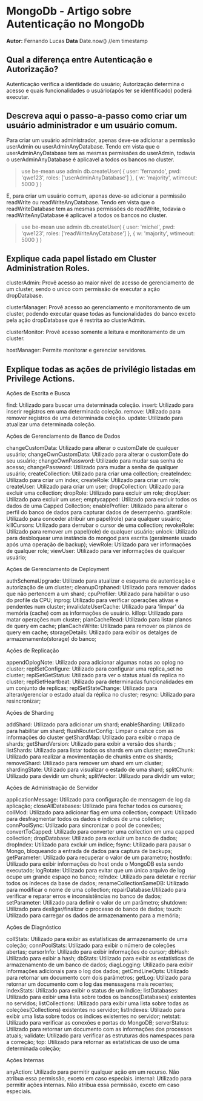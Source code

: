 # MongoDb - Artigo sobre Autenticação no MongoDb
**Autor:** Fernando Lucas
**Data** Date.now() //em timestamp


## Qual a diferença entre Autenticação e Autorização?
Autenticação verifica a identidade do usuário; Autorização determina o acesso e quais funcionalidades o usuário(após ter se identificado) poderá executar.


## Descreva aqui o passo-a-passo como criar um usuário administrador e um usuário comum.
Para criar um usuário administrador, apenas deve-se adicionar a permissão userAdmin ou userAdminAnyDatabase. Tendo em vista que o userAdminAnyDatabase tem as mesmas permissões do userAdmin, todavia o userAdminAnyDatabase é aplicavel a todos os bancos no cluster.

> use be-mean
> use admin
> db.createUser(
    {
        user: 'fernando',
        pwd: 'qwe123',
        roles: ['userAdminAnyDatabase']
    },
    { w: 'majority', wtimeout: 5000 }
)

E, para criar um usuário comum, apenas deve-se adicionar a permissão readWrite ou readWriteAnyDatabase. Tendo em vista que o readWriteDatabase tem as mesmas permissões do readWrite, todavia o readWriteAnyDatabase é aplicavel a todos os bancos no cluster.
> use be-mean
> use admin
> db.createUser(
    {
        user: 'michel',
        pwd: 'qwe123',
        roles: ['readWriteAnyDatabase']
    },
    { w: 'majority', wtimeout: 5000 }
)


## Explique cada papel listado em Cluster Administration Roles.
clusterAdmin: Provê acesso ao maior nível de acesso de gerenciamento de um cluster, sendo o unico com permissão de executar a ação dropDatabase.

clusterManager: Provê acesso ao gerenciamento e monitoramento de um cluster, podendo executar quase todas as funcionalidades do banco exceto pela ação dropDatabase que é restrita ao clusterAdmin.

clusterMonitor: Provê acesso somente a leitura e monitoramento de um cluster.

hostManager: Permite monitorar e gerenciar servidores.


## Explique todas as ações de privilégio listadas em Privilege Actions.

Ações de Escrita e Busca

find: Utilizado para buscar uma determinada coleção.
insert: Utilizado para inserir registros em uma determinada coleção.
remove: Utilizado para remover registros de uma determinada coleção.
update: Utilizado para atualizar uma determinada coleção.



Ações de Gerenciamento de Banco de Dados

changeCustomData: Utilizado para alterar o customDate de qualquer usuário;
changeOwnCustomData: Utilizado para alterar o customDate do seu usuário;
changeOwnPassword: Utilizado para mudar sua senha de acesso;
changePassword: Utilizado para mudar a senha de qualquer usuário;
createCollection: Utilizado para criar uma collection;
createIndex: Utilizado para criar um index;
createRole: Utilizado para criar um role;
createUser: Utilizado para criar um user;
dropCollection: Utilizado para excluir uma collection;
dropRole: Utilizado para excluir um role;
dropUser: Utilizado para excluir um user;
emptycapped: Utilizado para excluir todos os dados de uma Capped Collection;
enableProfiler: Utilizado para alterar o perfil do banco de dados para capturar dados de desempenho.
grantRole: Utilizado para conceder atribuir um papel(role) para qualquer usuário;
killCursors: Utilizado para derrubar o cursor de uma collection;
revokeRole: Utilizado para remover um papel(role) de qualquer usuário;
unlock: Utilizado para desbloquear uma instância do mongod para escrita (geralmente usado após uma operação de backup);
viewRole: Utilizado para ver informações de qualquer role;
viewUser: Utilizado para ver informações de qualquer usuário;



Ações de Gerenciamento de Deployment

authSchemaUpgrade: Utilizado para atualizar o esquema de autenticação e autorização de um cluster;
cleanupOrphaned: Utilizado para remover dados que não pertencem a um shard;
cpuProfiler: Utilizado para habilitar o uso do profile da CPU;
inprog: Utilizado para verificar operações ativas e pendentes num cluster;
invalidateUserCache: Utilizado para 'limpar' da memória (cache) com as informações de usuário.
killop: Utilizado para matar operações num cluster;
planCacheRead: Utilizado para listar planos de query em cache;
planCacheWrite: Utilizado para remover os planos de query em cache;
storageDetails: Utilizado para exibir os detalges de armazenamento(storage) do banco;



Ações de Replicação

appendOplogNote: Utilizado para adicionar algumas notas ao oplog no cluster;
replSetConfigure: Utilizado para configurar uma replica_set no cluster;
replSetGetStatus: Utilizado para ver o status atual da replica no cluster;
replSetHeartbeat: Utilizado para determinadas funcionalidades em um conjunto de replicas;
replSetStateChange: Utilizado para alterar/gerenciar o estado atual da réplica no cluster;
resync: Utilizado para resincronizar;



Ações de Sharding

addShard: Utilizado para adicionar um shard;
enableSharding: Utilizado para habilitar um shard;
flushRouterConfig: Limpar o cahce com as informações do cluster
getShardMap: Utilizado para exibir o mapa de shards;
getShardVersion: Utilizado para exibir a versão dos shards ;
listShards: Utilizado para listar todos os shards em um cluster;
moveChunk: Utilizado para realizar a movimentação de chunks entre os shards;
removeShard: Utilizado para remover um shard em um cluster;
shardingState: Utilizado para visualizar o estado de uma shard;
splitChunk: Utilizado para devidir um chunk;
splitVector: Utilizado para dividir um vetor;



Ações de Administração de Servidor

applicationMessage: Utilizado para configuração de mensagem de log da aplicação;
closeAllDatabases: Utilizado para fechar todos os cursores;
collMod: Utilizado para adicionar flag em uma collection;
compact: Utilizado para desfragmentar todos os dados e índices de uma colletion;
connPoolSync: Utilizado para sincronizar o pool de conexões;
convertToCapped: Utilizado para converter uma collection em uma capped collection;
dropDatabase: Utilizado para excluir um banco de dados;
dropIndex: Utilizado para excluir um índice;
fsync: Utilizado para pausar o Mongo, bloqueando a entrada de dados para captura de backups;
getParameter: Utilizado para recuperar o valor de um parametro;
hostInfo: Utilizado para exibir informações do host onde o MongoDB esta sendo executado;
logRotate: Utilizado para evitar que um único arquivo de log ocupe um grande espaço no banco;
reIndex: Utilizado para deletar e recriar todos os índeces da base de dados;
renameCollectionSameDB: Utilizado para modificar o nome de uma collection;
repairDatabase:Utilizado para verificar e reparar erros e inconsistências no banco de dados;
setParameter: Utilizado para definir o valor de um parâmetro;
shutdown: Utilizado para desligar/finalizar o processo do banco de dados;
touch: Utilizado para carregar os dados de armazenamento para a memória;



Ações de Diagnóstico

collStats: Utilizado para exibir as estatísticas de armazenamento de uma coleção;
connPoolStats: Utilizado para exibir o número de coleções abertas;
cursorInfo: Utilizado para exibir informações do cursor;
dbHash: Utilizado para exibir a hash;
dbStats: Utilizado para exibir as estatísticas de armazenamento de um banco de dados;
diagLogging: Utilizado para exibir informações adicionais para o log dos dados;
getCmdLineOpts: Utilizado para retornar um documento com dois parâmetros;
getLog: Utilizado para retornar um documento com o log das menssagens mais recentes;
indexStats: Utilizado para exibir o status de um índice;
listDatabases: Utilizado para exibir uma lista sobre todos os bancos(Databases) existentes no servidos;
listCollections: Utilizado para exibir uma lista sobre todas as coleções(Collections) existentes no servidor;
listIndexes: Utilizado para exibir uma lista sobre todos os índices existentes no servidor;
netstat: Utilizado para verificar as conexões e portas do MongoDB;
serverStatus: Utilizado para retornar um documento com as informações dos processos atuais;
validate: Utilizado para verificar as estruturas dos namespaces para a correção;
top: Utilizado para retornar as estatísticas de uso de uma determinada coleção;



Ações Internas

anyAction: Utilizado para permitir qualquer ação em um recurso. Não atribua essa permissão, exceto em caso especiais.
internal: Utilizado para permitir ações internas. Não atribua essa permissão, exceto em caso especiais.
